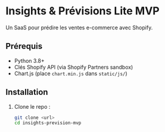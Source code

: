 # Insights & Prévisions Lite MVP

Un SaaS pour prédire les ventes e-commerce avec Shopify.

## Prérequis
- Python 3.8+
- Clés Shopify API (via Shopify Partners sandbox)
- Chart.js (place `chart.min.js` dans `static/js/`)

## Installation
1. Clone le repo :
   ```bash
   git clone <url>
   cd insights-prevision-mvp

